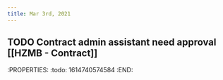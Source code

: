 ```yaml
---
title: Mar 3rd, 2021
---
```


## TODO Contract admin assistant need approval [[HZMB - Contract]] 
:PROPERTIES:
:todo: 1614740574584
:END:
